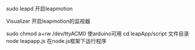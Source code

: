 sudo leapd 开启leapmotion

Visualizer 开启leapmotion的监视器

sudo chmod a+rw /dev/ttyACM0 使arduino可用
cd leapApp/script 文件目录
node leapapp.js 在node.js框架下运行程序

